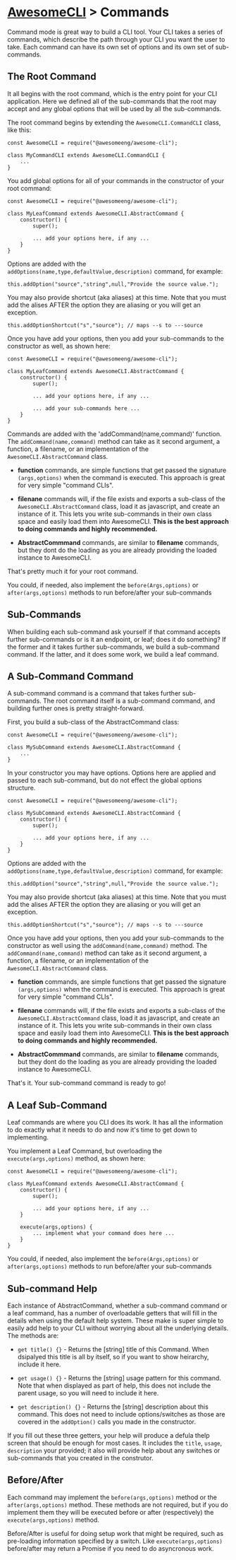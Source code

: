 # [AwesomeCLI](../README.md) > Commands

Command mode is great way to build a CLI tool. Your CLI takes a series of commands, which describe the path through your CLI you want the user to take.  Each command can have its own set of options and its own set of sub-commands.

## The Root Command

It all begins with the root command, which is the entry point for your CLI application. Here we defined all of the sub-commands that the root may accept and any global options that will be used by all the sub-commands.

The root command begins by extending the `AwesomeCLI.CommandCLI` class, like this:

```
const AwesomeCLI = require("@awesomeeng/awesome-cli");

class MyCommandCLI extends AwesomeCLI.CommandCLI {
	...
}
```

You add global options for all of your commands in the constructor of your root command:

```
const AwesomeCLI = require("@awesomeeng/awesome-cli");

class MyLeafCommand extends AwesomeCLI.AbstractCommand {
	constructor() {
		super();

		... add your options here, if any ...
	}
}
```

Options are added with the `addOptions(name,type,defaultValue,description)` command, for example:

```
this.addOption("source","string",null,"Provide the source value.");
```

You may also provide shortcut (aka aliases) at this time. Note that you must add the alises AFTER the option they are aliasing or you will get an exception.

```
this.addOptionShortcut("s","source"); // maps --s to ---source
```

Once you have add your options, then you add your sub-commands to the constructor as well, as shown here:

```
const AwesomeCLI = require("@awesomeeng/awesome-cli");

class MyLeafCommand extends AwesomeCLI.AbstractCommand {
	constructor() {
		super();

		... add your options here, if any ...

		... add your sub-commands here ...
	}
}
```

Commands are added with the 'addCommand(name,command)' function. The `addCommand(name,command)` method can take as it second argument, a function, a filename, or an implementation of the `AwesomeCLI.AbstractCommand` class.

 - **function** commands, are simple functions that get passed the signature `(args,options)` when the command is executed. This approach is great for very simple "command CLIs".

 - **filenane** commands will, if the file exists and exports a sub-class of the `AwesomeCLI.AbstractCommand` class, load it as javascript, and create an instance of it.  This lets you write sub-commands in their own class space and easily load them into AwesomeCLI. **This is the best approach to doing commands and highly recommended.**

 - **AbstractCommmand** commands, are similar to **filename** commands, but they dont do the loading as you are already providing the loaded instance to AwesomeCLI.

That's pretty much it for your root command.

You could, if needed, also implement the `before(Args,options)` or `after(args,options)` methods to run before/after your sub-commands

## Sub-Commands

When building each sub-command ask yourself if that command accepts further sub-commands or is it an endpoint, or leaf; does it do something?  If the former and it takes further sub-commands, we build a sub-command command. If the latter, and it does some work, we build a leaf command.

## A Sub-Command Command

A sub-command command is a command that takes further sub-commands. The root command itself is a sub-command command, and building further ones is pretty straight-forward.

First, you build a sub-class of the AbstractCommand class:

```
const AwesomeCLI = require("@awesomeeng/awesome-cli");

class MySubCommand extends AwesomeCLI.AbstractCommand {
	...
}
```

In your constructor you may have options. Options here are applied and passed to each sub-command, but do not effect the global options structure.

```
const AwesomeCLI = require("@awesomeeng/awesome-cli");

class MySubCommand extends AwesomeCLI.AbstractCommand {
	constructor() {
		super();

		... add your options here, if any ...
	}
}
```

Options are added with the `addOptions(name,type,defaultValue,description)` command, for example:

```
this.addOption("source","string",null,"Provide the source value.");
```

You may also provide shortcut (aka aliases) at this time. Note that you must add the alises AFTER the option they are aliasing or you will get an exception.

```
this.addOptionShortcut("s","source"); // maps --s to ---source
```

Once you have add your options, then you add your sub-commands to the constructor as well using the `addCommand(name,command)` method. The `addCommand(name,command)` method can take as it second argument, a function, a filename, or an implementation of the `AwesomeCLI.AbstractCommand` class.

 - **function** commands, are simple functions that get passed the signature `(args,options)` when the command is executed. This approach is great for very simple "command CLIs".

 - **filenane** commands will, if the file exists and exports a sub-class of the `AwesomeCLI.AbstractCommand` class, load it as javascript, and create an instance of it.  This lets you write sub-commands in their own class space and easily load them into AwesomeCLI. **This is the best approach to doing commands and highly recommended.**

 - **AbstractCommmand** commands, are similar to **filename** commands, but they dont do the loading as you are already providing the loaded instance to AwesomeCLI.

That's it. Your sub-command command is ready to go!

## A Leaf Sub-Command

Leaf commands are where you CLI does its work. It has all the information to do exactly what it needs to do and now it's time to get down to implementing.

You implement a Leaf Command, but overloading the `execute(args,options)` method, as shown here:

```
const AwesomeCLI = require("@awesomeeng/awesome-cli");

class MyLeafCommand extends AwesomeCLI.AbstractCommand {
	constructor() {
		super();

		... add your options here, if any ...
	}

	execute(args,options) {
		... implement what your command does here ...
	}
}
```

You could, if needed, also implement the `before(Args,options)` or `after(args,options)` methods to run before/after your sub-commands

## Sub-command Help

Each instance of AbstractCommand, whether a sub-command command or a leaf command, has a number of overloadable getters that will fill in the details when using the default help system. These make is super simple to easily add help to your CLI without worrying about all the underlying details.  The methods are:

 - `get title() {}` - Returns the [string] title of this Command. When dsipalyed this title is all by itself, so if you want to show heirarchy, include it here.

 - `get usage() {}` - Returns the [string] usage pattern for this command. Note that when displayed as part of help, this does not include the parent usage, so you will need to include it here.

 - `get description() {}` - Returns the [string] description about this command. This does not need to include options/switches as those are covered in the `addOption()` calls you made in the constructor.

If you fill out these three getters, your help will produce a defula thelp screen that should be enough for most cases. It includes the `title`, `usage`, `description` your provided; it also will provide help about any switches or sub-commands that you created in the construtor.

## Before/After

Each command may implement the `before(args,options)` method or the `after(args,options)` method.  These methods are not required, but if you do implement them they will be executed before or after (respectively) the `execute(args,options)` method.

Before/After is useful for doing setup work that might be required, such as pre-loading information specified by a switch.  Like `execute(args,options)` before/after may return a Promise if you need to do asyncronous work.
